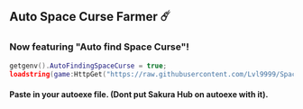 ## Auto Space Curse Farmer ☄️
### Now featuring "Auto find Space Curse"!

```lua
getgenv().AutoFindingSpaceCurse = true;
loadstring(game:HttpGet("https://raw.githubusercontent.com/Lvl9999/SpaceCurse/main/AutoFinder"))();
```
#### Paste in your autoexe file. (Dont put Sakura Hub on autoexe with it).
